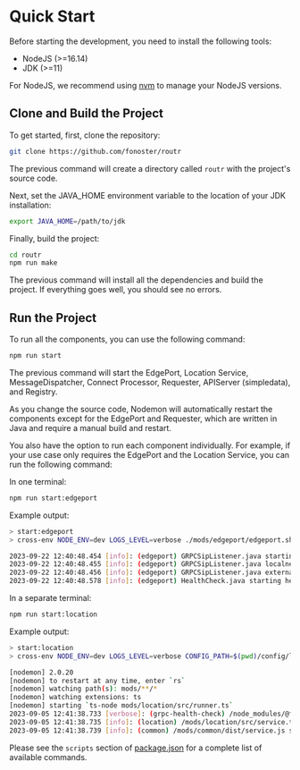 # Quick Start

Before starting the development, you need to install the following tools:

- NodeJS (>=16.14)
- JDK (>=11)

For NodeJS, we recommend using [nvm](https://github.com/nvm-sh/nvm) to manage your NodeJS versions.

## Clone and Build the Project

To get started, first, clone the repository:

```bash
git clone https://github.com/fonoster/routr
```

The previous command will create a directory called `routr` with the project's source code. 

Next, set the JAVA_HOME environment variable to the location of your JDK installation:

```bash
export JAVA_HOME=/path/to/jdk
```

Finally, build the project:

```bash
cd routr
npm run make
```

The previous command will install all the dependencies and build the project. If everything goes well, you should see no errors.

## Run the Project

To run all the components, you can use the following command:

```bash
npm run start
```

<!--Show an example of the output -->

The previous command will start the EdgePort, Location Service, MessageDispatcher, Connect Processor, Requester, APIServer (simpledata), and Registry. 

As you change the source code, Nodemon will automatically restart the components except for the EdgePort and Requester, which are written in Java and require a manual build and restart.

You also have the option to run each component individually. For example, if your use case only requires the EdgePort and the Location Service, you can run the following command:

In one terminal:

```bash
npm run start:edgeport
```

Example output:

```bash
> start:edgeport
> cross-env NODE_ENV=dev LOGS_LEVEL=verbose ./mods/edgeport/edgeport.sh

2023-09-22 12:40:48.454 [info]: (edgeport) GRPCSipListener.java starting edgeport ref = edgeport-01 at 0.0.0.0
2023-09-22 12:40:48.455 [info]: (edgeport) GRPCSipListener.java localnets list [127.0.0.1/8,10.111.221.2/24]
2023-09-22 12:40:48.456 [info]: (edgeport) GRPCSipListener.java external hosts list [10.111.220.2,sip01.edgeport.net]
2023-09-22 12:40:48.578 [info]: (edgeport) HealthCheck.java starting health check on port 8080 and endpoint /healthz
```

In a separate terminal:

```bash
npm run start:location
```

Example output:

```bash
> start:location
> cross-env NODE_ENV=dev LOGS_LEVEL=verbose CONFIG_PATH=$(pwd)/config/location.yaml nodemon mods/location/src/runner

[nodemon] 2.0.20
[nodemon] to restart at any time, enter `rs`
[nodemon] watching path(s): mods/**/*
[nodemon] watching extensions: ts
[nodemon] starting `ts-node mods/location/src/runner.ts`
2023-09-05 12:41:38.733 [verbose]: (grpc-health-check) /node_modules/@fonoster/grpc-health-check/dist/add-health-to-server.js added healthcheck service {}
2023-09-05 12:41:38.735 [info]: (location) /mods/location/src/service.ts using memory as cache provider {}
2023-09-05 12:41:38.739 [info]: (common) /mods/common/dist/service.js starting routr service {"name":"location","bindAddr":"0.0.0.0:51902"}
```

Please see the `scripts` section of [package.json](https://github.com/fonoster/routr/blob/main/package.json) for a complete list of available commands.